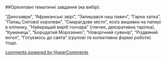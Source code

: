 <div id="hypercomments_widget" class="js-hypercomments-widget invisible"></div>

##Орієнтовні тематичні завдання (на вибір):

“Динозаври”, “Африканські звірі”, “Запишався наш павич”, “Гарна хатка”, “Палац Снігової королеви”, “Смарагдове місто”, ескіз вишивки на папері в клітинку, “Найкращий виріб гончара” (глечик, декоративна тарілка), “Куманець”, “Бородатий Морозенко”, “Новорічний сувенір”, “Різдвяний янгол”, “Готуємось до свята” (*групові та колективна форма роботи*) тощо.


<div class="js-hypercomments-container">
    <a href="http://hypercomments.com" class="hc-link" title="comments widget">comments powered by HyperComments</a>
</div>